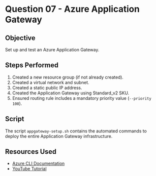 # Question 07 - Azure Application Gateway

## Objective
Set up and test an Azure Application Gateway.

## Steps Performed
1. Created a new resource group (if not already created).
2. Created a virtual network and subnet.
3. Created a static public IP address.
4. Created the Application Gateway using Standard_v2 SKU.
5. Ensured routing rule includes a mandatory priority value (`--priority 100`).

## Script
The script `appgateway-setup.sh` contains the automated commands to deploy the entire Application Gateway infrastructure.

## Resources Used
- [Azure CLI Documentation](https://learn.microsoft.com/en-us/cli/azure/network/application-gateway)
- [YouTube Tutorial](https://www.youtube.com/watch?v=B3O6bXu-NbM)

